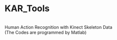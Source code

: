 # KAR_Tools
<br>
Human Action Recognition with Kinect Skeleton Data 
<br>
(The Codes are programmed by Matlab)
